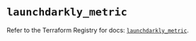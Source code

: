 # `launchdarkly_metric`

Refer to the Terraform Registry for docs: [`launchdarkly_metric`](https://registry.terraform.io/providers/launchdarkly/launchdarkly/2.18.4/docs/resources/metric).
